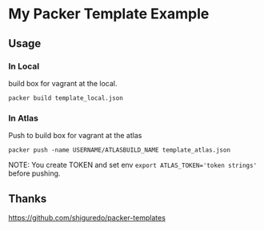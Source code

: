 My Packer Template Example
==============

Usage
-------------

### In Local

build box for vagrant at the local.

```
packer build template_local.json
```


### In Atlas

Push to build box for vagrant at the atlas

```
packer push -name USERNAME/ATLASBUILD_NAME template_atlas.json
```

NOTE: You create TOKEN and set env `export ATLAS_TOKEN='token strings'` before pushing.


Thanks
-------------

https://github.com/shiguredo/packer-templates

